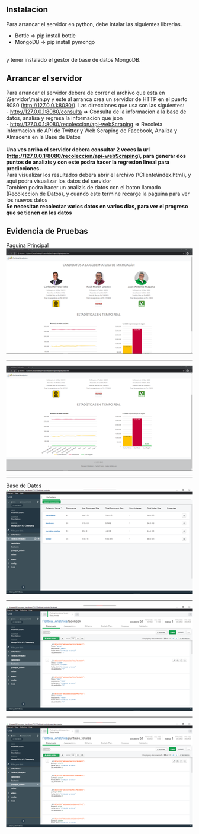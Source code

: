 ## Instalacion
Para arrancar el servidor en python, debe intalar las siguientes librerias.
 - Bottle => pip install bottle
 - MongoDB => pip install pymongo
<br>
y tener instalado el gestor de base de datos MongoDB.

## Arrancar el servidor
Para arrancar el servidor debera de correr el archivo que esta en \Servidor\main.py y este al arranca crea un servidor de HTTP en el puerto 8080 (http://127.0.0.1:8080/). Las direcciones que usa son las siguientes:<br>
    - http://127.0.0.1:8080/consulta => Consulta de la informacion a la base de datos, analisa y regresa la informacion que json<br>
    - http://127.0.0.1:8080/recoleccion/api-webScraping => Recoleta informacion de API de Twitter y Web Scraping de Facebook, Analiza y Almacena en la Base de Datos<br>
<br>
<strong>
Una ves arriba el servidor debera consultar 2 veces la url (http://127.0.0.1:8080/recoleccion/api-webScraping), para generar dos puntos de analizis y con este podra hacer la regresion lineal para predicciones.
</strong>
<br>
Para visualizar los resultados debera abrir el archivo (\Cliente\index.html), y aqui podra visualizar los datos del servidor <br>
Tambien podra hacer un analizis de datos con el boton llamado (Recoleccion de Datos), y cuando este termine recarge la paguina para ver los nuevos datos <br>
<strong>Se necesitan recolectar varios datos en varios dias, para ver el progreso que se tienen en los datos</strong>

## Evidencia de Pruebas
Paguina Principal
<img src="Evidencia 03.png" alt="License">
<hr>
<img src="Evidencia 02.png" alt="License">
<hr>
Base de Datos
<img src="BD.png" alt="License">
<hr>
<img src="BD 01.png" alt="License">
<hr>
<img src="BD 02.png" alt="License">
